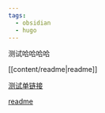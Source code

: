 ```yaml
---
tags:
  - obsidian
  - hugo
---
```



测试哈哈哈哈

[[content/readme|readme]]

[测试单链接]()

[readme](content/readme.md)